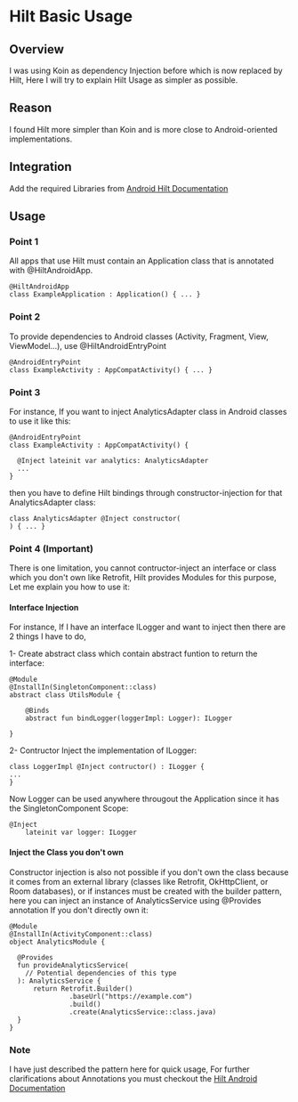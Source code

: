 # Hilt Basic Usage

## Overview
I was using Koin as dependency Injection before which is now replaced by Hilt, Here I will try to explain Hilt Usage as simpler as possible.

## Reason
I found Hilt more simpler than Koin and is more close to Android-oriented implementations.

## Integration
Add the required Libraries from [Android Hilt Documentation](https://developer.android.com/training/dependency-injection/hilt-android#kts)

## Usage
### Point 1
All apps that use Hilt must contain an Application class that is annotated with @HiltAndroidApp.
```
@HiltAndroidApp
class ExampleApplication : Application() { ... }
```
### Point 2
To provide dependencies to Android classes (Activity, Fragment, View, ViewModel...), use @HiltAndroidEntryPoint
```
@AndroidEntryPoint
class ExampleActivity : AppCompatActivity() { ... }
```
### Point 3
For instance, If you want to inject AnalyticsAdapter class in Android classes to use it like this:
```
@AndroidEntryPoint
class ExampleActivity : AppCompatActivity() {

  @Inject lateinit var analytics: AnalyticsAdapter
  ...
}
```
then you have to define Hilt bindings through constructor-injection for that AnalyticsAdapter class:
```
class AnalyticsAdapter @Inject constructor(
) { ... }
```
### Point 4 (Important)
There is one limitation, you cannot contructor-inject an interface or class which you don't own like Retrofit, Hilt provides Modules for this purpose, Let me explain you how to use it:
#### Interface Injection
For instance, If I have an interface ILogger and want to inject then there are 2 things I have to do,
 
1- Create abstract class which contain abstract funtion to return the interface:
```
@Module
@InstallIn(SingletonComponent::class)
abstract class UtilsModule {

    @Binds
    abstract fun bindLogger(loggerImpl: Logger): ILogger

}
```
2- Contructor Inject the implementation of ILogger:
```
class LoggerImpl @Inject contructor() : ILogger {
...
}
```
Now Logger can be used anywhere througout the Application since it has the SingletonComponent Scope:
```
@Inject
    lateinit var logger: ILogger
```
#### Inject the Class you don't own
Constructor injection is also not possible if you don't own the class because it comes from an external library (classes like Retrofit, OkHttpClient, or Room databases), or if instances must be created with the builder pattern, here you can inject an instance of AnalyticsService using @Provides annotation If you don't directly own it:
```
@Module
@InstallIn(ActivityComponent::class)
object AnalyticsModule {

  @Provides
  fun provideAnalyticsService(
    // Potential dependencies of this type
  ): AnalyticsService {
      return Retrofit.Builder()
               .baseUrl("https://example.com")
               .build()
               .create(AnalyticsService::class.java)
  }
}
```


### Note
I have just described the pattern here for quick usage, For further clarifications about Annotations you must checkout the [Hilt Android Documentation](https://developer.android.com/training/dependency-injection/hilt-android#kts)
